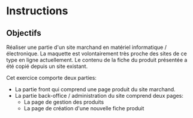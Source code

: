 # Instructions

## Objectifs
Réaliser une partie d'un site marchand en matériel informatique / électronique.
La maquette est volontairement très proche des sites de ce type en ligne actuellement.
Le contenu de la fiche du produit présentée a été copié depuis un site existant.

Cet exercice comporte deux parties:
- La partie front qui comprend une page produit du site marchand.
- La partie back-office / administration du site comprend deux pages:
	- La page de gestion des produits
	- La page de création d'une nouvelle fiche produit